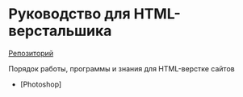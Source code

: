 # Руководство для HTML-верстальшика
[Репозиторий](https://github.com/damir-art/layout)

Порядок работы, программы и знания для HTML-верстке сайтов

* [Photoshop]
